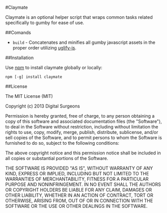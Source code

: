 #Claymate

Claymate is an optional helper script that wraps common tasks related specifically to gumby for ease of use.

##Comands

- `build` - Concatenates and minifies all gumby javascript assets in the proper order utilizing [uglify-js](https://github.com/mishoo/UglifyJS2).

##Installation

Use [npm](https://npmjs.org/) to install claymate globally or locally:

	npm [-g] install claymate

##License

The MIT License (MIT)

Copyright (c) 2013 Digital Surgeons

Permission is hereby granted, free of charge, to any person obtaining a copy
of this software and associated documentation files (the "Software"), to deal
in the Software without restriction, including without limitation the rights
to use, copy, modify, merge, publish, distribute, sublicense, and/or sell
copies of the Software, and to permit persons to whom the Software is
furnished to do so, subject to the following conditions:

The above copyright notice and this permission notice shall be included in
all copies or substantial portions of the Software.

THE SOFTWARE IS PROVIDED "AS IS", WITHOUT WARRANTY OF ANY KIND, EXPRESS OR
IMPLIED, INCLUDING BUT NOT LIMITED TO THE WARRANTIES OF MERCHANTABILITY,
FITNESS FOR A PARTICULAR PURPOSE AND NONINFRINGEMENT. IN NO EVENT SHALL THE
AUTHORS OR COPYRIGHT HOLDERS BE LIABLE FOR ANY CLAIM, DAMAGES OR OTHER
LIABILITY, WHETHER IN AN ACTION OF CONTRACT, TORT OR OTHERWISE, ARISING FROM,
OUT OF OR IN CONNECTION WITH THE SOFTWARE OR THE USE OR OTHER DEALINGS IN
THE SOFTWARE.
